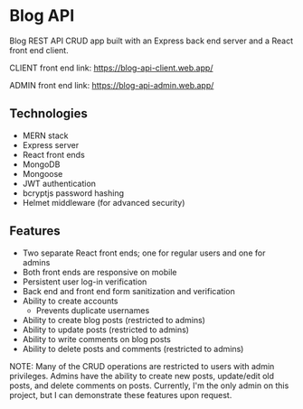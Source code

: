 # Blog API

Blog REST API CRUD app built with an Express back end server and a React front end client.

CLIENT front end link: https://blog-api-client.web.app/

ADMIN front end link: https://blog-api-admin.web.app/

## Technologies
* MERN stack
* Express server
* React front ends
* MongoDB
* Mongoose
* JWT authentication
* bcryptjs password hashing
* Helmet middleware (for advanced security)

## Features
* Two separate React front ends; one for regular users and one for admins
* Both front ends are responsive on mobile
* Persistent user log-in verification
* Back end and front end form sanitization and verification
* Ability to create accounts
  - Prevents duplicate usernames
* Ability to create blog posts (restricted to admins)
* Ability to update posts (restricted to admins)
* Ability to write comments on blog posts
* Ability to delete posts and comments (restricted to admins)

NOTE: Many of the CRUD operations are restricted to users with admin privileges. Admins
have the ability to create new posts, update/edit old posts, and delete comments on posts.
Currently, I'm the only admin on this project, but I can demonstrate these features
upon request. 
